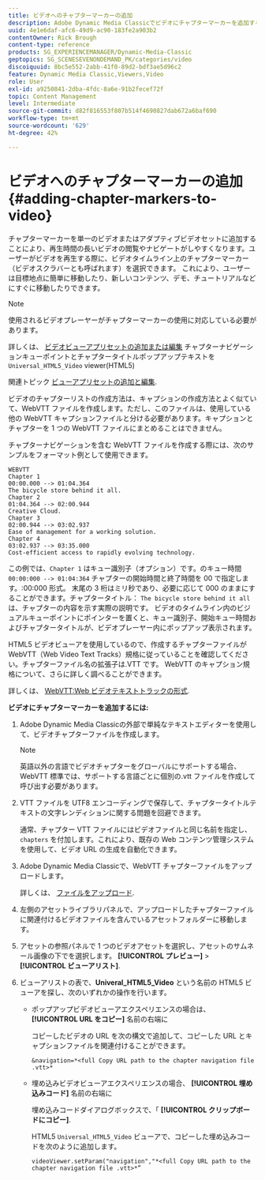 ```yaml
---
title: ビデオへのチャプターマーカーの追加
description: Adobe Dynamic Media Classicでビデオにチャプターマーカーを追加する方法を説明します。
uuid: 4e1e6daf-afc6-49d9-ac90-183fe2a903b2
contentOwner: Rick Brough
content-type: reference
products: SG_EXPERIENCEMANAGER/Dynamic-Media-Classic
geptopics: SG_SCENESEVENONDEMAND_PK/categories/video
discoiquuid: 8bc5e552-2abb-41f0-89d2-bdf3ae5d96c2
feature: Dynamic Media Classic,Viewers,Video
role: User
exl-id: a9250841-2dba-4fdc-8a6e-91b2fecef72f
topic: Content Management
level: Intermediate
source-git-commit: d82f816553f807b514f4690827dab672a6baf690
workflow-type: tm+mt
source-wordcount: '629'
ht-degree: 42%

---
```


# ビデオへのチャプターマーカーの追加 {#adding-chapter-markers-to-video}

チャプターマーカーを単一のビデオまたはアダプティブビデオセットに追加することにより、再生時間の長いビデオの閲覧やナビゲートがしやすくなります。ユーザーがビデオを再生する際に、ビデオタイムライン上のチャプターマーカー（ビデオスクラバーとも呼ばれます）を選択できます。 これにより、ユーザーは目標地点に簡単に移動したり、新しいコンテンツ、デモ、チュートリアルなどにすぐに移動したりできます。

>[!NOTE]
>
>使用されるビデオプレーヤーがチャプターマーカーの使用に対応している必要があります。

詳しくは、 [ビデオビューアプリセットの追加または編集](previewing-videos-video-viewer.md#adding_or_editing_a_video_viewer_preset) チャプターナビゲーションキューポイントとチャプタータイトルポップアップテキストを `Universal_HTML5_Video` viewer(HTML5)

関連トピック [ビューアプリセットの追加と編集](application-setup.md#adding_and_editing_viewer_presets).

ビデオのチャプターリストの作成方法は、キャプションの作成方法とよく似ていて、WebVTT ファイルを作成します。ただし、このファイルは、使用している他の WebVTT キャプションファイルと分ける必要があります。キャプションとチャプターを 1 つの WebVTT ファイルにまとめることはできません。

チャプターナビゲーションを含む WebVTT ファイルを作成する際には、次のサンプルをフォーマット例として使用できます。

```as3
WEBVTT 
Chapter 1 
00:00.000 --> 01:04.364 
The bicycle store behind it all. 
Chapter 2 
01:04.364 --> 02:00.944 
Creative Cloud. 
Chapter 3 
02:00.944 --> 03:02.937 
Ease of management for a working solution. 
Chapter 4 
03:02.937 --> 03:35.000 
Cost-efficient access to rapidly evolving technology.
```

この例では、`Chapter 1` はキュー識別子（オプション）です。のキュー時間 `00:00:000 --> 01:04:364` チャプターの開始時間と終了時間を 00 で指定します。:00:000 形式。 末尾の 3 桁はミリ秒であり、必要に応じて 000 のままにすることができます。チャプタータイトル： `The bicycle store behind it all` は、チャプターの内容を示す実際の説明です。 ビデオのタイムライン内のビジュアルキューポイントにポインターを置くと、キュー識別子、開始キュー時間およびチャプタータイトルが、ビデオプレーヤー内にポップアップ表示されます。

HTML5 ビデオビューアを使用しているので、作成するチャプターファイルが WebVTT（Web Video Text Tracks）規格に従っていることを確認してください。チャプターファイル名の拡張子は.VTT です。 WebVTT のキャプション規格について、さらに詳しく調べることができます。

詳しくは、 [WebVTT:Web ビデオテキストトラックの形式](https://w3c.github.io/webvtt/).

**ビデオにチャプターマーカーを追加するには:**

1. Adobe Dynamic Media Classicの外部で単純なテキストエディターを使用して、ビデオチャプターファイルを作成します。

   >[!NOTE]
   >
   >英語以外の言語でビデオチャプターをグローバルにサポートする場合、WebVTT 標準では、サポートする言語ごとに個別の.vtt ファイルを作成して呼び出す必要があります。

1. VTT ファイルを UTF8 エンコーディングで保存して、チャプタータイトルテキストの文字レンディションに関する問題を回避できます。

   通常、チャプター VTT ファイルにはビデオファイルと同じ名前を指定し、`chapters` を付加します。これにより、既存の Web コンテンツ管理システムを使用して、ビデオ URL の生成を自動化できます。

1. Adobe Dynamic Media Classicで、WebVTT チャプターファイルをアップロードします。

   詳しくは、 [ファイルをアップロード](uploading-files.md#uploading_files).

1. 左側のアセットライブラリパネルで、アップロードしたチャプターファイルに関連付けるビデオファイルを含んでいるアセットフォルダーに移動します。
1. アセットの参照パネルで 1 つのビデオアセットを選択し、アセットのサムネール画像の下でを選択します。 **[!UICONTROL プレビュー]** > **[!UICONTROL ビューアリスト]**.
1. ビューアリストの表で、**Univeral_HTML5_Video** という名前の HTML5 ビューアを探し、次のいずれかの操作を行います。

   * ポップアップビデオビューアエクスペリエンスの場合は、 **[!UICONTROL URL をコピー]** 名前の右端に

     コピーしたビデオの URL を次の構文で追加して、コピーした URL とキャプションファイルを関連付けることができます。

     `&navigation=*<full Copy URL path to the chapter navigation file .vtt>*`

   * 埋め込みビデオビューアエクスペリエンスの場合、 **[!UICONTROL 埋め込みコード]** 名前の右端に

     埋め込みコードダイアログボックスで、「 **[!UICONTROL クリップボードにコピー]**.

     HTML5 `Universal_HTML5_Video` ビューアで、コピーした埋め込みコードを次のように追加します。

     `videoViewer.setParam("navigation","*<full Copy URL path to the chapter navigation file .vtt>*”`
